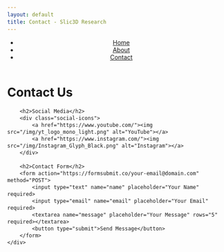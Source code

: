 ```yaml
---
layout: default
title: Contact - Slic3D Research
---
```


<link rel="stylesheet" href="/css/styles.css">

<header>
    <nav>
        <ul>
            <li><a href="/">Home</a></li>
            <li><a href="/about">About</a></li>
            <li><a href="/contact">Contact</a></li>
        </ul>
    </nav>
</header>

<main>
    <div class="container">
        <h1>Contact Us</h1>

        <h2>Social Media</h2>
        <div class="social-icons">
            <a href="https://www.youtube.com/"><img src="/img/yt_logo_mono_light.png" alt="YouTube"></a>
            <a href="https://www.instagram.com/"><img src="/img/Instagram_Glyph_Black.png" alt="Instagram"></a>
        </div>

        <h2>Contact Form</h2>
        <form action="https://formsubmit.co/your-email@domain.com" method="POST">
            <input type="text" name="name" placeholder="Your Name" required>
            <input type="email" name="email" placeholder="Your Email" required>
            <textarea name="message" placeholder="Your Message" rows="5" required></textarea>
            <button type="submit">Send Message</button>
        </form>
    </div>
</main>
